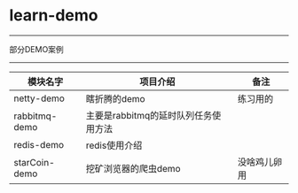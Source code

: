 # learn-demo

---
部分DEMO案例

---
|模块名字|项目介绍|备注|
|--|--|--|
|netty-demo|瞎折腾的demo|练习用的|
|rabbitmq-demo|主要是rabbitmq的延时队列任务使用方法||
|redis-demo|redis使用介绍||
|starCoin-demo|挖矿浏览器的爬虫demo|没啥鸡儿卵用|
